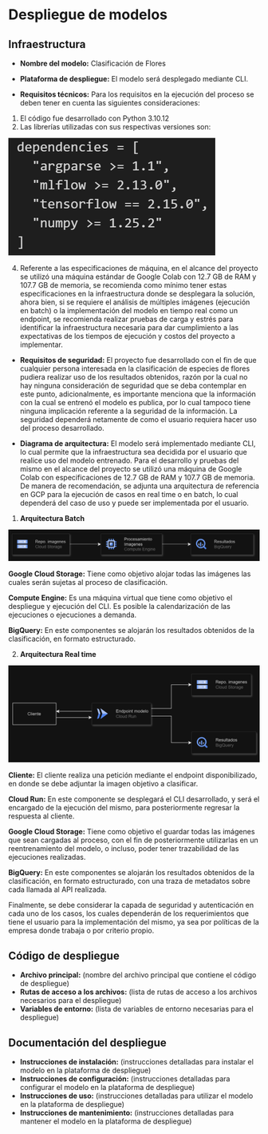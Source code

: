 # Despliegue de modelos

## Infraestructura

- **Nombre del modelo:** Clasificación de Flores

- **Plataforma de despliegue:** El modelo será desplegado mediante CLI.
  
- **Requisitos técnicos:** Para los requisitos en la ejecución del proceso se deben tener en cuenta las siguientes consideraciones: 
1.	El código fue desarrollado con Python 3.10.12
2.	Las librerías utilizadas con sus respectivas versiones son:
   
![Dependencias](https://github.com/Serebas12/MLDS6_Grupo1/blob/master/docs/deployment/Dependencias.png)

4.	Referente a las especificaciones de máquina, en el alcance del proyecto se utilizó una máquina estándar de Google Colab con 12.7 GB de RAM y 107.7 GB de memoria, se recomienda como mínimo tener estas especificaciones en la infraestructura donde se desplegara la solución, ahora bien, si se requiere el análisis de múltiples imágenes (ejecución en batch) o la implementación del modelo en tiempo real como un endpoint, se recomienda realizar pruebas de carga y estrés para identificar la infraestructura necesaria para dar cumplimiento a las expectativas de los tiempos de ejecución y costos del proyecto a implementar.  

  
- **Requisitos de seguridad:** El proyecto fue desarrollado con el fin de que cualquier persona interesada en la clasificación de especies de flores pudiera realizar uso de los resultados obtenidos, razón por la cual no hay ninguna consideración de seguridad que se deba contemplar en este punto, adicionalmente, es importante menciona que la información con la cual se entrenó el modelo es publica, por lo cual tampoco tiene ninguna implicación referente a la seguridad de la información. La seguridad dependerá netamente de como el usuario requiera hacer uso del proceso desarrollado.
  
- **Diagrama de arquitectura:** El modelo será implementado mediante CLI, lo cual permite que la infraestructura sea decidida por el usuario que realice uso del modelo entrenado. Para el desarrollo y pruebas del mismo en el alcance del proyecto se utilizó una máquina de Google Colab con especificaciones de 12.7 GB de RAM y 107.7 GB de memoria. De manera de recomendación, se adjunta una arquitectura de referencia en GCP para la ejecución de casos en real time o en batch, lo cual dependerá del caso de uso y puede ser implementada por el usuario.

1. **Arquitectura Batch**

![Batch](https://github.com/Serebas12/MLDS6_Grupo1/blob/master/docs/deployment/Batch.png)

**Google Cloud Storage:** Tiene como objetivo alojar todas las imágenes las cuales serán sujetas al proceso de clasificación. 

**Compute Engine:** Es una máquina virtual que tiene como objetivo el despliegue y ejecución del CLI. Es posible la calendarización de las ejecuciones o ejecuciones a demanda. 

**BigQuery:** En este componentes se alojarán los resultados obtenidos de la clasificación, en formato estructurado.

2. **Arquitectura Real time**

![RealTime](https://github.com/Serebas12/MLDS6_Grupo1/blob/master/docs/deployment/RealTime.png)

**Cliente:** El cliente realiza una petición mediante el endpoint disponibilizado, en donde se debe adjuntar la imagen objetivo a clasificar. 

**Cloud Run:** En este componente se desplegará el CLI desarrollado, y será el encargado de la ejecución del mismo, para posteriormente regresar la respuesta al cliente.

**Google Cloud Storage:** Tiene como objetivo el guardar todas las imágenes que sean cargadas al proceso, con el fin de posteriormente utilizarlas en un reentrenamiento del modelo, o incluso, poder tener trazabilidad de las ejecuciones realizadas. 

**BigQuery:** En este componentes se alojarán los resultados obtenidos de la clasificación, en formato estructurado, con una traza de metadatos sobre cada llamada al API realizada.

Finalmente, se debe considerar la capada de seguridad y autenticación en cada uno de los casos, los cuales dependerán de los requerimientos que tiene el usuario para la implementación del mismo, ya sea por políticas de la empresa donde trabaja o por criterio propio.

## Código de despliegue

- **Archivo principal:** (nombre del archivo principal que contiene el código de despliegue)
- **Rutas de acceso a los archivos:** (lista de rutas de acceso a los archivos necesarios para el despliegue)
- **Variables de entorno:** (lista de variables de entorno necesarias para el despliegue)

## Documentación del despliegue

- **Instrucciones de instalación:** (instrucciones detalladas para instalar el modelo en la plataforma de despliegue)
- **Instrucciones de configuración:** (instrucciones detalladas para configurar el modelo en la plataforma de despliegue)
- **Instrucciones de uso:** (instrucciones detalladas para utilizar el modelo en la plataforma de despliegue)
- **Instrucciones de mantenimiento:** (instrucciones detalladas para mantener el modelo en la plataforma de despliegue)
